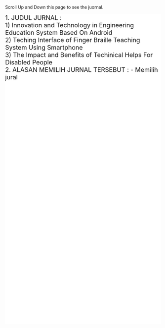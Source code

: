 <html>
<head>
<meta name="viewport" content="width=device-width, initial-scale=1">
<style>
.parallax {
    /* The image used */
    background-image: url("user.jpg");

    /* Set a specific height */
    min-height: 500px; 

    /* Create the parallax scrolling effect */
    background-attachment: fixed;
    background-position: center;
    background-repeat: no-repeat;
    background-size: cover;
}
</style>
</head>
<body>

<p>Scroll Up and Down this page to see the juornal.</p>

<div class="parallax"></div>

<div style="height:1000px;background-color:white;font-size:20px">
1. JUDUL JURNAL :<br>
   1) Innovation and Technology in Engineering Education System Based On Android<br>
   2) Teching Interface of Finger Braille Teaching System Using Smartphone<br>
   3) The Impact and Benefits of Techinical Helps For Disabled People<br> 
 2. ALASAN MEMILIH JURNAL TERSEBUT :
    - Memilih jural 
</div>

</body>
</html>

